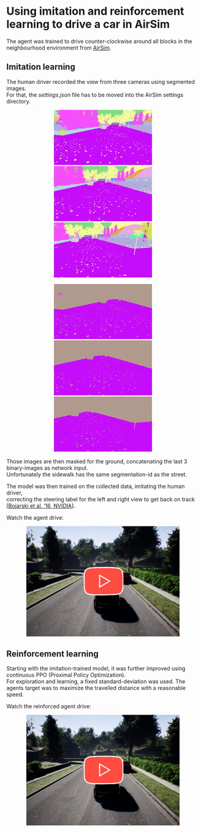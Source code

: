 #  Using imitation and reinforcement learning to drive a car in AirSim
The agent was trained to drive counter-clockwise around all blocks in the neighbourhood environment from <a href="https://microsoft.github.io/AirSim/">AirSim</a>.

## Imitation learning
The human driver recorded the view from three cameras using segmented images.\
For that, the *settings.json* file has to be moved into the AirSim settings directory.

<p align="center">
    <img src="media/img_Left.png">
    <img src="media/img_Center.png">
    <img src="media/img_Right.png">
</p>
<p align="center">
    <img src="media/img_Left_masked.png">
    <img src="media/img_Center_masked.png">
    <img src="media/img_Right_masked.png">
</p>

Those images are then masked for the ground, concatenating the last 3 binary-images as network input.\
Unfortunately the sidewalk has the same segmentation-id as the street.

The model was then trained on the collected data, imitating the human driver,\
correcting the steering label for the left and right view to get back on track [<a href="https://arxiv.org/abs/1604.07316">Bojarski et al. ‘16, NVIDIA</a>].

Watch the agent drive:

<p align="center">
    <a href="https://youtu.be/NtGKL55OlRk">
        <img src="media/watch.png" alt="Play Video" width="400px">
    </a>
</p>

## Reinforcement learning
Starting with the imitation-trained model, it was further improved using continuous PPO (Proximal Policy Optimization).\
For exploration and learning, a fixed standard-deviation was used. The agents target was to maximize the travelled distance with a reasonable speed.

Watch the reinforced agent drive:

<p align="center">
    <a href="https://youtu.be/FeG0P5Vdqsg">
        <img src="media/watch.png" alt="Play Video" width="400px">
    </a>
</p>